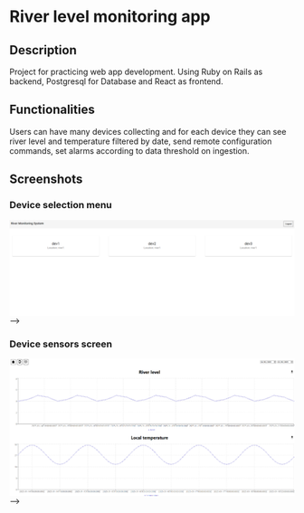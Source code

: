 # River level monitoring app

## Description
Project for practicing web app development. Using Ruby on Rails as backend, Postgresql for Database and React as frontend.

## Functionalities
Users can have many devices collecting and for each device they can see river level and temperature filtered by date, send remote configuration commands, set alarms according to data threshold on ingestion.

## Screenshots

### Device selection menu
<img align="center" src="images/user_devices_screen.png"> -->

### Device sensors screen
<img align="center" src="images/device_data_screen.png"> -->

<!-- ## System diagram
<img align="center" src="diagrams/general.png"> -->